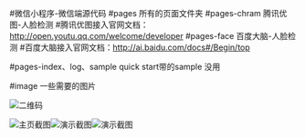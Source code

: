 #微信小程序-微信端源代码
#pages 所有的页面文件夹
#pages-chram 腾讯优图-人脸检测
#腾讯优图接入官网文档：http://open.youtu.qq.com/welcome/developer
#pages-face  百度大脑-人脸检测
#百度大脑接入官网文档：http://ai.baidu.com/docs#/Begin/top

#pages-index、log、sample quick start带的sample 没用

#image 一些需要的图片

![二维码](https://gitee.com/uploads/images/2018/0321/090238_ec240de3_131538.jpeg "小程序二维码小.jpg")

![主页截图](https://gitee.com/uploads/images/2018/0321/090616_88292cf2_131538.jpeg "1.jpg")![演示截图](https://gitee.com/uploads/images/2018/0321/090627_ac62a47f_131538.jpeg "2.jpg")![演示截图](https://gitee.com/uploads/images/2018/0321/090639_bbaa6a41_131538.jpeg "3.jpg")
